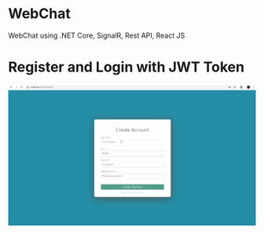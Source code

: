 # WebChat
WebChat using .NET Core, SignalR, Rest API, React JS
# Register and Login with JWT Token
![](Register.gif)
